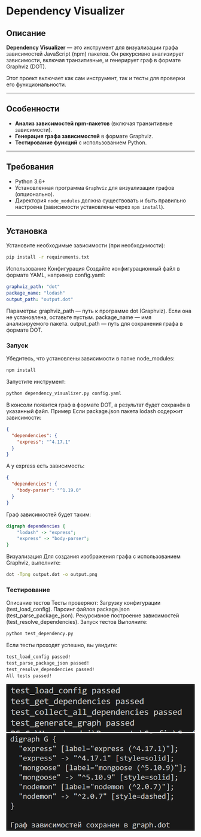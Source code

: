 # Dependency Visualizer

## Описание
**Dependency Visualizer** — это инструмент для визуализации графа зависимостей JavaScript (npm) пакетов. Он рекурсивно анализирует зависимости, включая транзитивные, и генерирует граф в формате Graphviz (DOT). 

Этот проект включает как сам инструмент, так и тесты для проверки его функциональности.

---

## Особенности
- **Анализ зависимостей npm-пакетов** (включая транзитивные зависимости).
- **Генерация графа зависимостей** в формате Graphviz.
- **Тестирование функций** с использованием Python.

---

## Требования
- Python 3.6+
- Установленная программа `Graphviz` для визуализации графов (опционально).
- Директория `node_modules` должна существовать и быть правильно настроена (зависимости установлены через `npm install`).

---

## Установка
Установите необходимые зависимости (при необходимости):
```bash
pip install -r requirements.txt
```
Использование
Конфигурация
Создайте конфигурационный файл в формате YAML, например config.yaml:
```yaml
graphviz_path: "dot"
package_name: "lodash"
output_path: "output.dot"
```
Параметры:
graphviz_path — путь к программе dot (Graphviz). Если она не установлена, оставьте пустым.
package_name — имя анализируемого пакета.
output_path — путь для сохранения графа в формате DOT.

### Запуск
Убедитесь, что установлены зависимости в папке node_modules:
```bash
npm install
```
Запустите инструмент:
```bash
python dependency_visualizer.py config.yaml
```
В консоли появится граф в формате DOT, а результат будет сохранён в указанный файл.
Пример
Если package.json пакета lodash содержит зависимости:

```json
{
  "dependencies": {
    "express": "^4.17.1"
  }
}
```
А у express есть зависимость:

```json
{
  "dependencies": {
    "body-parser": "^1.19.0"
  }
}
```
Граф зависимостей будет таким:

```dot
digraph dependencies {
    "lodash" -> "express";
    "express" -> "body-parser";
}
```
Визуализация
Для создания изображения графа с использованием Graphviz, выполните:
```bash
dot -Tpng output.dot -o output.png
```
### Тестирование
Описание тестов
Тесты проверяют:
Загрузку конфигурации (test_load_config).
Парсинг файлов package.json (test_parse_package_json).
Рекурсивное построение зависимостей (test_resolve_dependencies).
Запуск тестов
Выполните:
```bash
python test_dependency.py
```
Если тесты проходят успешно, вы увидите:
```css
test_load_config passed!
test_parse_package_json passed!
test_resolve_dependencies passed!
All tests passed!
```
![Скриншот результата](photo/photo1.png)
![Скриншот результата](photo/photo2.png)
